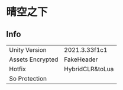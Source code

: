 # 晴空之下

## Info

| | |
| - | - |
| Unity Version | 2021.3.33f1c1 |
| Assets Encrypted | FakeHeader |
| Hotfix | HybridCLR&toLua |
| So Protection | |